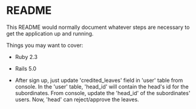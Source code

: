 # README

This README would normally document whatever steps are necessary to get the
application up and running.

Things you may want to cover:

* Ruby 2.3

* Rails 5.0

* After sign up, just update 'credited_leaves' field in 'user' table from console. In the 'user' table, 'head_id' will contain the head's id for the subordinates. From console, update the 'head_id' of the subordinates' users. Now, 'head' can reject/approve the leaves.
